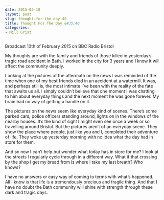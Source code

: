 ```yaml
---
date: 2015-02-10
layout: post
slug: thought-for-the-day-40
title: Thought For The Day &#35;40
categories:
- Mill Grist
---
```


Broadcast 10th of February 2015 on BBC Radio Bristol

My thoughts are with the family and friends of those killed in yesterday’s tragic road accident in Bath. I worked in the city for 3 years and I know it will affect the community deeply.

Looking at the pictures of the aftermath on the news I was reminded of the time when one of my best friends died in an accident at a watermill. It was, and perhaps still is, the most intimate I’ve been with the reality of the fate that awaits us all. I simply couldn’t believe that one moment I was chatting to him about everyday things and the next moment he was gone forever. My brain had no way of getting a handle on it.

The pictures on the news seem like everyday kind of scenes. There’s some parked cars, police officers standing around, lights on in the windows of the nearby houses. It’s the kind of sight I might even see once a week or so travelling around Bristol. But the pictures aren’t of an everyday scene. They show the place where people, just like you and I, completed their adventure of life. They woke up yesterday morning with no idea what the day had in store for them.

And so now I can’t help but wonder what today has in store for me? I look at the streets I regularly cycle through in a different way. What if that crossing by the shop I get my bread from is where I take my last breath? Who knows?

I have no answers or easy way of coming to terms with what’s happened. All I know is that life is a tremendously precious and fragile thing. And that I have no doubt the Bath community will shine with strength through these dark and tragic days.
